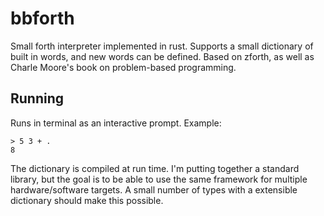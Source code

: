 # bbforth

Small forth interpreter implemented in rust. Supports a small dictionary of built in words, and new words can be defined. 
Based on zforth, as well as Charle Moore's book on problem-based programming.

## Running

Runs in terminal as an interactive prompt. Example:

```
> 5 3 + .
8
```

The dictionary is compiled at run time. I'm putting together a standard library, but the goal is to be able to use the same framework for multiple hardware/software targets. A small number of types with a extensible dictionary should make this possible.